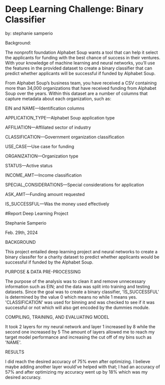 # Deep Learning Challenge: Binary Classifier
by: stephanie samperio

Background:

The nonprofit foundation Alphabet Soup wants a tool that can help it select the applicants for funding with the best chance of success in their ventures. With your knowledge of machine learning and neural networks, you’ll use the features in the provided dataset to create a binary classifier that can predict whether applicants will be successful if funded by Alphabet Soup.

From Alphabet Soup’s business team, you have received a CSV containing more than 34,000 organizations that have received funding from Alphabet Soup over the years. Within this dataset are a number of columns that capture metadata about each organization, such as:

EIN and NAME—Identification columns

APPLICATION_TYPE—Alphabet Soup application type

AFFILIATION—Affiliated sector of industry

CLASSIFICATION—Government organization classification

USE_CASE—Use case for funding

ORGANIZATION—Organization type

STATUS—Active status

INCOME_AMT—Income classification

SPECIAL_CONSIDERATIONS—Special considerations for application

ASK_AMT—Funding amount requested

IS_SUCCESSFUL—Was the money used effectively


#Report
Deep Learning Project

Stephanie Samperio

Feb. 29th, 2024

BACKGROUND

This project entailed deep learning project and neural networks to create a binary classifer for a charity dataset to predict whether applicants would be successful if funded by the Alphabet Soup.

PURPOSE & DATA PRE-PROCESSING

The purpose of the analysis was to clean it and remove unnecessary information such as EIN; and the data was split into training and testing datasets. Since the goal was to create a binary classifier, 'IS_SUCCESSFUL' is determined by the value 0 which means no while 1 means yes. 'CLASSIFICATION' was used for binning and was checked to see if it was successful or not which will also get encoded by the dummies module.

COMPILING, TRAINING, AND EVALUATING MODEL

It took 2 layers for my neural network and layer 1 increased by 8 while the second one increased by 5 The amount of layers allowed me to reach my target model performance and increasing the cut off of my bins such as 'NAME'.

RESULTS

I did reach the desired accuracy of 75% even after optimizing. I believe maybe adding another layer would've helped with that; I had an accuracy of 57% and after optimizing my accuracy went up by 18% which was my desired accuracy.